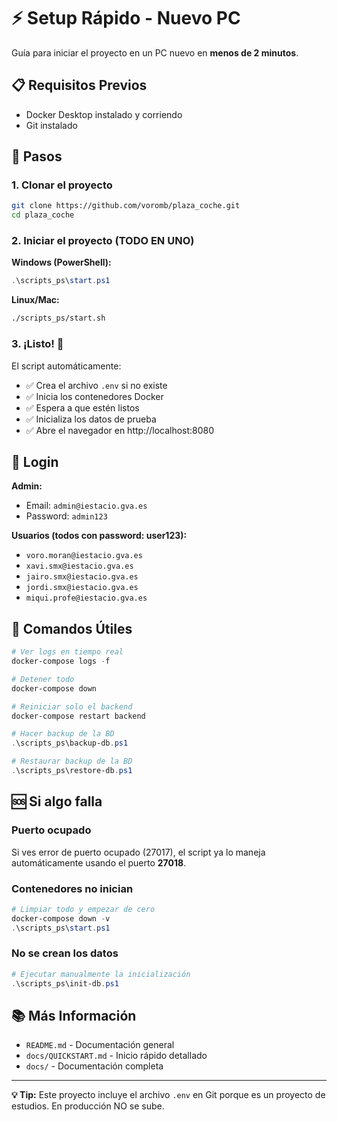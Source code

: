 # ⚡ Setup Rápido - Nuevo PC

Guía para iniciar el proyecto en un PC nuevo en **menos de 2 minutos**.

## 📋 Requisitos Previos

-   Docker Desktop instalado y corriendo
-   Git instalado

## 🚀 Pasos

### 1. Clonar el proyecto

```bash
git clone https://github.com/voromb/plaza_coche.git
cd plaza_coche
```

### 2. Iniciar el proyecto (TODO EN UNO)

**Windows (PowerShell):**

```powershell
.\scripts_ps\start.ps1
```

**Linux/Mac:**

```bash
./scripts_ps/start.sh
```

### 3. ¡Listo! 🎉

El script automáticamente:

-   ✅ Crea el archivo `.env` si no existe
-   ✅ Inicia los contenedores Docker
-   ✅ Espera a que estén listos
-   ✅ Inicializa los datos de prueba
-   ✅ Abre el navegador en http://localhost:8080

## 👤 Login

**Admin:**

-   Email: `admin@iestacio.gva.es`
-   Password: `admin123`

**Usuarios (todos con password: user123):**

-   `voro.moran@iestacio.gva.es`
-   `xavi.smx@iestacio.gva.es`
-   `jairo.smx@iestacio.gva.es`
-   `jordi.smx@iestacio.gva.es`
-   `miqui.profe@iestacio.gva.es`

## 🔧 Comandos Útiles

```powershell
# Ver logs en tiempo real
docker-compose logs -f

# Detener todo
docker-compose down

# Reiniciar solo el backend
docker-compose restart backend

# Hacer backup de la BD
.\scripts_ps\backup-db.ps1

# Restaurar backup de la BD
.\scripts_ps\restore-db.ps1
```

## 🆘 Si algo falla

### Puerto ocupado

Si ves error de puerto ocupado (27017), el script ya lo maneja automáticamente usando el puerto **27018**.

### Contenedores no inician

```powershell
# Limpiar todo y empezar de cero
docker-compose down -v
.\scripts_ps\start.ps1
```

### No se crean los datos

```powershell
# Ejecutar manualmente la inicialización
.\scripts_ps\init-db.ps1
```

## 📚 Más Información

-   `README.md` - Documentación general
-   `docs/QUICKSTART.md` - Inicio rápido detallado
-   `docs/` - Documentación completa

---

**💡 Tip:** Este proyecto incluye el archivo `.env` en Git porque es un proyecto de estudios. En producción NO se sube.

